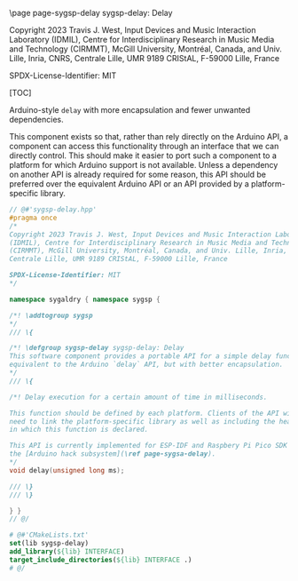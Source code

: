 \page page-sygsp-delay sygsp-delay: Delay

Copyright 2023 Travis J. West, Input Devices and Music Interaction Laboratory
(IDMIL), Centre for Interdisciplinary Research in Music Media and Technology
(CIRMMT), McGill University, Montréal, Canada, and Univ. Lille, Inria, CNRS,
Centrale Lille, UMR 9189 CRIStAL, F-59000 Lille, France

SPDX-License-Identifier: MIT

[TOC]

Arduino-style `delay` with more encapsulation and fewer unwanted dependencies.

This component exists so that, rather than rely directly on the Arduino API, a
component can access this functionality through an interface that we can
directly control. This should make it easier to port such a component to a
platform for which Arduino support is not available. Unless a dependency on
another API is already required for some reason, this API should be preferred
over the equivalent Arduino API or an API provided by a platform-specific
library.

```cpp
// @#'sygsp-delay.hpp'
#pragma once
/*
Copyright 2023 Travis J. West, Input Devices and Music Interaction Laboratory
(IDMIL), Centre for Interdisciplinary Research in Music Media and Technology
(CIRMMT), McGill University, Montréal, Canada, and Univ. Lille, Inria, CNRS,
Centrale Lille, UMR 9189 CRIStAL, F-59000 Lille, France

SPDX-License-Identifier: MIT
*/

namespace sygaldry { namespace sygsp {

/*! \addtogroup sygsp
*/
/// \{

/*! \defgroup sygsp-delay sygsp-delay: Delay
This software component provides a portable API for a simple delay function,
equivalent to the Arduino `delay` API, but with better encapsulation.
*/
/// \{

/*! Delay execution for a certain amount of time in milliseconds.

This function should be defined by each platform. Clients of the API will
need to link the platform-specific library as well as including the header
in which this function is declared.

This API is currently implemented for ESP-IDF and Raspbery Pi Pico SDK via
the [Arduino hack subsystem](\ref page-sygsa-delay).
*/
void delay(unsigned long ms);

/// \}
/// \}

} }
// @/
```

```cmake
# @#'CMakeLists.txt'
set(lib sygsp-delay)
add_library(${lib} INTERFACE)
target_include_directories(${lib} INTERFACE .)
# @/
```

